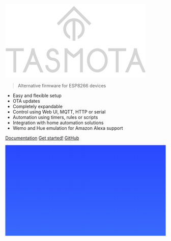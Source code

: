 [![icon](_media/logog.png)](Home)
>Alternative firmware for ESP8266 devices

- Easy and flexible setup
- OTA updates 
- Completely expandable
- Control using Web UI, MQTT, HTTP or serial 
- Automation using timers, rules or scripts
- Integration with home automation solutions
- Wemo and Hue emulation for Amazon Alexa support


[Documentation](Home)
[Get started!](/installation/)
[GitHub](https://github.com/arendst/Tasmota)


<!-- background image -->

![](_media/bg.jpg)

